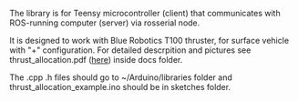 The library is for Teensy microcontroller (client) that communicates with ROS-running computer (server) via rosserial node.

It is designed to work with Blue Robotics T100 thruster, for surface vehicle with "+" configuration. For detailed descrpition and pictures see thrust_allocation.pdf ([here](docs/thrust_allaocation.pdf)) inside docs folder.


The .cpp .h files should go to ~/Arduino/libraries folder and thrust_allocation_example.ino should be in sketches folder.


